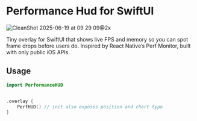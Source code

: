 # Performance Hud for SwiftUI

![CleanShot 2025-06-19 at 09 29 09@2x](https://github.com/user-attachments/assets/566fe067-d86e-4177-8959-eb47c18f47f6)

Tiny overlay for SwiftUI that shows live FPS and memory so you can spot frame drops before users do. Inspired by React Native’s Perf Monitor, built with only public iOS APIs.

## Usage

```swift
import PerformanceHUD


.overlay {
    PerfHUD() // init also exposes position and chart type
}
```
